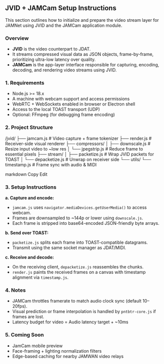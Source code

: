 ## JVID + JAMCam Setup Instructions

This section outlines how to initialize and prepare the video stream layer for JAMNet using JVID and the JAMCam application module.

### Overview

- **JVID** is the video counterpart to JDAT.
- It streams compressed visual data as JSON objects, frame-by-frame, prioritizing ultra-low latency over quality.
- **JAMCam** is the app-layer interface responsible for capturing, encoding, decoding, and rendering video streams using JVID.

### 1. Requirements

- Node.js >= 18.x
- A machine with webcam support and access permissions
- WebRTC + WebSockets enabled in browser or Electron shell
- Access to the local TOAST transport (UDP)
- Optional: FFmpeg (for debugging frame encoding)

### 2. Project Structure

/jvid/
├── jamcam.js # Video capture + frame tokenizer
├── render.js # Receiver-side visual renderer
├── compressors/
│ ├── downscale.js # Resize input video to ~low res
│ └── jpegstrip.js # Reduce frame to essential pixels
├── stream/
│ ├── packetize.js # Wrap JVID packets for TOAST
│ └── depacketize.js # Unwrap on receiver side
└── utils/
└── timestamp.js # Frame sync with audio & MIDI

markdown
Copy
Edit

### 3. Setup Instructions

**a. Capture and encode:**

- `jamcam.js` uses `navigator.mediaDevices.getUserMedia()` to access webcam.
- Frames are downsampled to ~144p or lower using `downscale.js`.
- Each frame is stripped into base64-encoded JSON-friendly byte arrays.

**b. Send over TOAST:**

- `packetize.js` splits each frame into TOAST-compatible datagrams.
- Transmit using the same socket manager as JDAT/MIDI.

**c. Receive and decode:**

- On the receiving client, `depacketize.js` reassembles the chunks.
- `render.js` paints the received frames on a canvas with timestamp alignment via `timestamp.js`.

### 4. Notes

- JAMCam throttles framerate to match audio clock sync (default 10–20fps).
- Visual prediction or frame interpolation is handled by `pntbtr-core.js` if frames are lost.
- Latency budget for video = Audio latency target + ~10ms

### 5. Coming Soon

- JamCam mobile preview
- Face-framing + lighting normalization filters
- Edge-based caching for nearby JAMWAN video relays
